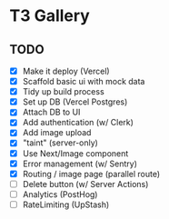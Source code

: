 # T3 Gallery

## TODO

- [x] Make it deploy (Vercel)
- [x] Scaffold basic ui with mock data
- [x] Tidy up build process
- [x] Set up DB (Vercel Postgres)
- [x] Attach DB to UI
- [x] Add authentication (w/ Clerk)
- [x] Add image upload
- [x] "taint" (server-only)
- [x] Use Next/Image component
- [x] Error management (w/ Sentry)
- [x] Routing / image page (parallel route)
- [ ] Delete button (w/ Server Actions)
- [ ] Analytics (PostHog)
- [ ] RateLimiting (UpStash)
